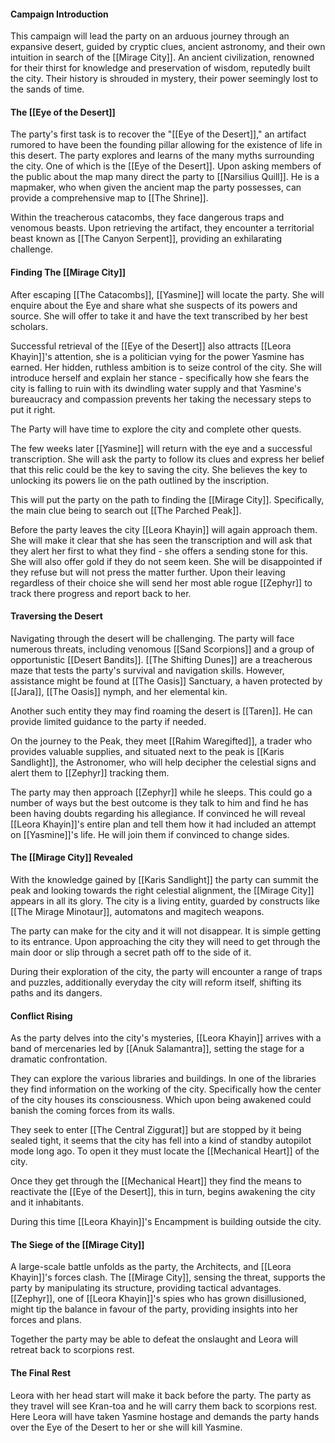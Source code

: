 #### **Campaign Introduction**

This campaign will lead the party on an arduous journey through an expansive desert, guided by cryptic clues, ancient astronomy, and their own intuition in search of the [[Mirage City]]. An ancient civilization, renowned for their thirst for knowledge and preservation of wisdom, reputedly built the city. Their history is shrouded in mystery, their power seemingly lost to the sands of time.

#### **The [[Eye of the Desert]]**

The party's first task is to recover the "[[Eye of the Desert]]," an artifact rumored to have been the founding pillar allowing for the existence of life in this desert. The party explores and learns of the many myths surrounding the city. One of which is the [[Eye of the Desert]]. Upon asking members of the public about the map many direct the party to [[Narsilius Quill]]. He is a mapmaker, who when given the ancient map the party possesses, can provide a comprehensive map to [[The Shrine]]. 

Within the treacherous catacombs, they face dangerous traps and venomous beasts. Upon retrieving the artifact, they encounter a territorial beast known as [[The Canyon Serpent]], providing an exhilarating challenge.

#### **Finding The [[Mirage City]]**

After escaping [[The Catacombs]], [[Yasmine]] will locate the party. She will enquire about the Eye and share what she suspects of its powers and source. She will offer to take it and have the text transcribed by her best scholars.

Successful retrieval of the [[Eye of the Desert]] also attracts [[Leora Khayin]]'s attention, she is a politician vying for the power Yasmine has earned. Her hidden, ruthless ambition is to seize control of the city. She will introduce herself and explain her stance - specifically how she fears the city is falling to ruin with its dwindling water supply and that Yasmine's bureaucracy and compassion prevents her taking the necessary steps to put it right.

The Party will have time to explore the city and complete other quests.

The few weeks later [[Yasmine]] will return with the eye and a successful transcription. She will ask the party to follow its clues and express her belief that this relic could be the key to saving the city. She believes the key to unlocking its powers lie on the path outlined by the inscription.

This will put the party on the path to finding the [[Mirage City]]. Specifically, the main clue being to search out [[The Parched Peak]]. 

Before the party leaves the city [[Leora Khayin]] will again approach them. She will make it clear that she has seen the transcription and will ask that they alert her first to what they find - she offers a sending stone for this. She will also offer gold if they do not seem keen. She will be disappointed if they refuse but will not press the matter further. Upon their leaving regardless of their choice she will send her most able rogue [[Zephyr]] to track there progress and report back to her.

#### **Traversing the Desert**

Navigating through the desert will be challenging. The party will face numerous threats, including venomous [[Sand Scorpions]] and a group of opportunistic [[Desert Bandits]]. [[The Shifting Dunes]] are a treacherous maze that tests the party's survival and navigation skills. However, assistance might be found at [[The Oasis]] Sanctuary, a haven protected by [[Jara]], [[The Oasis]] nymph, and her elemental kin.

Another such entity they may find roaming the desert is [[Taren]]. He can provide limited guidance to the party if needed.

On the journey to the Peak, they meet [[Rahim Waregifted]], a trader who provides valuable supplies, and situated next to the peak is [[Karis Sandlight]], the Astronomer, who will help decipher the celestial signs and alert them to [[Zephyr]] tracking them. 

The party may then approach [[Zephyr]] while he sleeps. This could go a number of ways but the best outcome is they talk to him and find he has been having doubts regarding his allegiance. If convinced he will reveal [[Leora Khayin]]'s entire plan and tell them how it had included an attempt on [[Yasmine]]'s life. He will join them if convinced to change sides.

#### **The [[Mirage City]] Revealed**

With the knowledge gained by [[Karis Sandlight]] the party can summit the peak and looking towards the right celestial alignment, the [[Mirage City]] appears in all its glory. The city is a living entity, guarded by constructs like [[The Mirage Minotaur]], automatons and magitech weapons.

The party can make for the city and it will not disappear. It is simple getting to its entrance. Upon approaching the city they will need to get through the main door or slip through a secret path off to the side of it.

During their exploration of the city, the party will encounter a range of traps and puzzles, additionally everyday the city will reform itself, shifting its paths and its dangers.

#### **Conflict Rising**

As the party delves into the city's mysteries, [[Leora Khayin]] arrives with a band of mercenaries led by [[Anuk Salamantra]], setting the stage for a dramatic confrontation.

They can explore the various libraries and buildings. In one of the libraries they find information on the working of the city. Specifically how the center of the city houses its consciousness. Which upon being awakened could banish the coming forces from its walls.

They seek to enter [[The Central Ziggurat]] but are stopped by it being sealed tight, it seems that the city has fell into a kind of standby autopilot mode long ago. To open it they must locate the [[Mechanical Heart]] of the city.

Once they get through the [[Mechanical Heart]] they find the means to reactivate the [[Eye of the Desert]], this in turn, begins awakening the city and it inhabitants. 

During this time [[Leora Khayin]]'s Encampment is building outside the city.

#### **The Siege of the [[Mirage City]]**

A large-scale battle unfolds as the party, the Architects, and [[Leora Khayin]]'s forces clash. The [[Mirage City]], sensing the threat, supports the party by manipulating its structure, providing tactical advantages. [[Zephyr]], one of [[Leora Khayin]]'s spies who has grown disillusioned, might tip the balance in favour of the party, providing insights into her forces and plans. 

Together the party may be able to defeat the onslaught and Leora will retreat back to scorpions rest.

#### The Final Rest

Leora with her head start will make it back before the party. The party as they travel will see Kran-toa and he will carry them back to scorpions rest. Here Leora will have taken Yasmine hostage and demands the party hands over the Eye of the Desert to her or she will kill Yasmine.





